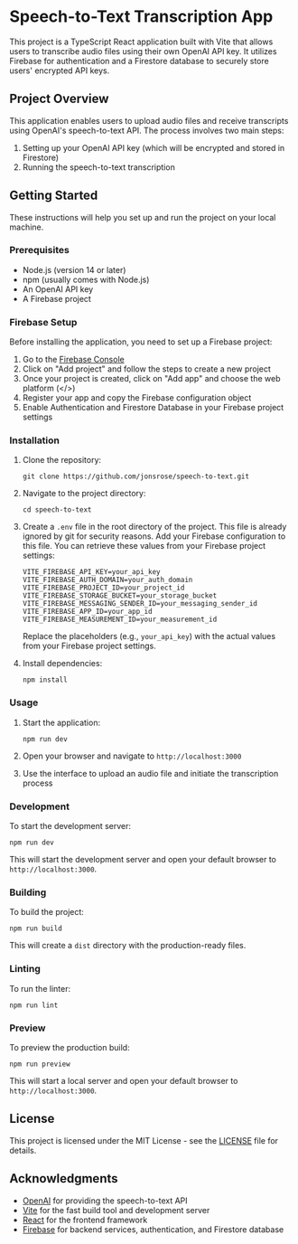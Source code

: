 # Speech-to-Text Transcription App

This project is a TypeScript React application built with Vite that allows users to transcribe audio files using their own OpenAI API key. It utilizes Firebase for authentication and a Firestore database to securely store users' encrypted API keys.

## Project Overview

This application enables users to upload audio files and receive transcripts using OpenAI's speech-to-text API. The process involves two main steps:

1. Setting up your OpenAI API key (which will be encrypted and stored in Firestore)
2. Running the speech-to-text transcription

## Getting Started

These instructions will help you set up and run the project on your local machine.

### Prerequisites

- Node.js (version 14 or later)
- npm (usually comes with Node.js)
- An OpenAI API key
- A Firebase project

### Firebase Setup

Before installing the application, you need to set up a Firebase project:

1. Go to the [Firebase Console](https://console.firebase.google.com/)
2. Click on "Add project" and follow the steps to create a new project
3. Once your project is created, click on "Add app" and choose the web platform (</>)
4. Register your app and copy the Firebase configuration object
5. Enable Authentication and Firestore Database in your Firebase project settings

### Installation

1. Clone the repository:
   ```
   git clone https://github.com/jonsrose/speech-to-text.git
   ```

2. Navigate to the project directory:
   ```
   cd speech-to-text
   ```

3. Create a `.env` file in the root directory of the project. This file is already ignored by git for security reasons. Add your Firebase configuration to this file. You can retrieve these values from your Firebase project settings:
   ```
   VITE_FIREBASE_API_KEY=your_api_key
   VITE_FIREBASE_AUTH_DOMAIN=your_auth_domain
   VITE_FIREBASE_PROJECT_ID=your_project_id
   VITE_FIREBASE_STORAGE_BUCKET=your_storage_bucket
   VITE_FIREBASE_MESSAGING_SENDER_ID=your_messaging_sender_id
   VITE_FIREBASE_APP_ID=your_app_id
   VITE_FIREBASE_MEASUREMENT_ID=your_measurement_id
   ```

   Replace the placeholders (e.g., `your_api_key`) with the actual values from your Firebase project settings.

4. Install dependencies:
   ```
   npm install
   ```

### Usage

1. Start the application:
   ```
   npm run dev
   ```

2. Open your browser and navigate to `http://localhost:3000`

3. Use the interface to upload an audio file and initiate the transcription process

### Development

To start the development server:
```
npm run dev
```

This will start the development server and open your default browser to `http://localhost:3000`.

### Building

To build the project:
```
npm run build
```

This will create a `dist` directory with the production-ready files.

### Linting

To run the linter:
```
npm run lint
```

### Preview

To preview the production build:
```
npm run preview
```

This will start a local server and open your default browser to `http://localhost:3000`.

## License

This project is licensed under the MIT License - see the [LICENSE](LICENSE) file for details.

## Acknowledgments

- [OpenAI](https://openai.com/) for providing the speech-to-text API
- [Vite](https://vitejs.dev/) for the fast build tool and development server
- [React](https://reactjs.org/) for the frontend framework
- [Firebase](https://firebase.google.com/) for backend services, authentication, and Firestore database
